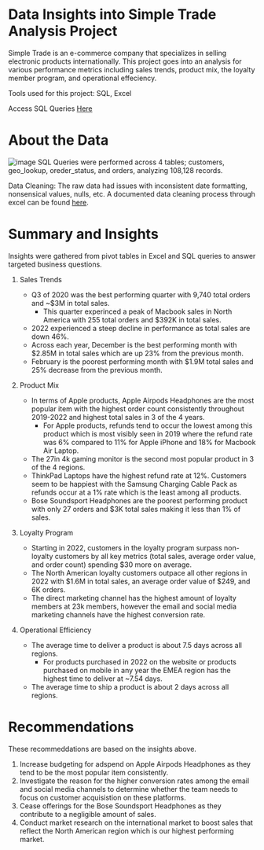 # Data Insights into Simple Trade Analysis Project
Simple Trade is an e-commerce company that specializes in selling electronic products internationally. This project goes into an analysis for various performance metrics including sales trends, product mix, the loyalty member program, and operational effeciency.

Tools used for this project: SQL, Excel

Access SQL Queries [Here
](https://github.com/Allizae/Portfolio/blob/main/SQL_queries.sql)
# About the Data

![image](https://github.com/Allizae/Portfolio/assets/139420330/a36b97e8-57d9-4ab7-a329-0b6dab98a710)
SQL Queries were performed across 4 tables; customers, geo_lookup, oreder_status, and orders, analyzing 108,128 records. 

Data Cleaning: The raw data had issues with inconsistent date formatting, nonsensical values, nulls, etc. A documented data cleaning process through excel can be found [here](https://github.com/Allizae/Portfolio/blob/main/Data%20Cleaning%20Documentation.pdf).

# Summary and Insights

Insights were gathered from pivot tables in Excel and SQL queries to answer targeted business questions.
1. Sales Trends
   - Q3 of 2020 was the best performing quarter with 9,740 total orders and ~$3M in total sales.
      -  This quarter experinced a peak of Macbook sales in North America with 255 total orders and $392K in total sales. 
   - 2022 experienced a steep decline in performance as total sales are down 46%.
   - Across each year, December is the best performing month with $2.85M in total sales which are up 23% from the previous month.
   - February is the poorest performing month with $1.9M total sales and 25% decrease from the previous month.
     
2. Product Mix
   - In terms of Apple products, Apple Airpods Headphones are the most popular item with the highest order count consistently throughout 2019-2022 and highest total sales in 3 of the 4 years.
      - For Apple products, refunds tend to occur the lowest among this product which is most visibly seen in 2019 where the refund rate was 6% compared to 11% for Apple iPhone and 18% for Macbook Air Laptop.
   - The 27in 4k gaming monitor is the second most popular product in 3 of the 4 regions.
   - ThinkPad Laptops have the highest refund rate at 12%. Customers seem to be happiest with the Samsung Charging Cable Pack as refunds occur at a 1% rate which is the least among all products.
   - Bose Soundsport Headphones are the poorest performing product with only 27 orders and $3K total sales making it less than 1% of sales.
     
3. Loyalty Program
   - Starting in 2022, customers in the loyalty program surpass non-loyalty customers by all key metrics (total sales, average order value, and order count) spending $30 more on average.
   - The North American loyalty customers outpace all other regions in 2022 with $1.6M in total sales, an average order value of $249, and 6K orders.
   - The direct marketing channel has the highest amount of loyalty members at 23k members, however the email and social media marketing channels have the highest conversion rate.
     
4. Operational Efficiency
   - The average time to deliver a product is about 7.5 days across all regions.
      - For products purchased in 2022 on the website or products purchased on mobile in any year the EMEA region has the highest time to deliver at ~7.54 days.
   - The average time to ship a product is about 2 days across all regions.
  
#  Recommendations
   These recommeddations are based on the insights above.
   
   1. Increase budgeting for adspend on Apple Airpods Headphones as they tend to be the most popular item consistently.
   2. Investigate the reason for the higher conversion rates among the email and social media channels to determine whether the team needs to focus on customer acquisistion on these platforms.
   3. Cease offerings for the Bose Soundsport Headphones as they contribute to a  negligible amount of sales.
   4. Conduct market research on the international market to boost sales that reflect the North American region which is our highest performing market.
